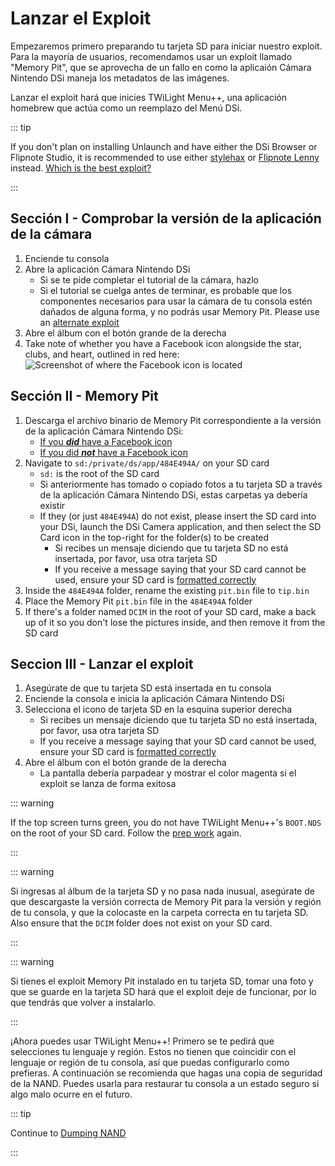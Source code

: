 # Lanzar el Exploit

Empezaremos primero preparando tu tarjeta SD para iniciar nuestro exploit. Para la mayoría de usuarios, recomendamos usar un exploit llamado "Memory Pit", que se aprovecha de un fallo en como la aplicaión Cámara Nintendo DSi maneja los metadatos de las imágenes.

Lanzar el exploit hará que inicies TWiLight Menu++, una aplicación homebrew que actúa como un reemplazo del Menú DSi.

::: tip

If you don't plan on installing Unlaunch and have either the DSi Browser or Flipnote Studio, it is recommended to use either [stylehax](launching-the-browser-exploit.html) or [Flipnote Lenny](launching-the-flipnote-exploit.html) instead. [Which is the best exploit?](faq.html#which-is-the-best-exploit)

:::

## Sección I - Comprobar la versión de la aplicación de la cámara

1. Enciende tu consola
2. Abre la aplicación Cámara Nintendo DSi
   - Si se te pide completar el tutorial de la cámara, hazlo
   - Si el tutorial se cuelga antes de terminar, es probable que los componentes necesarios para usar la cámara de tu consola estén dañados de alguna forma, y no podrás usar Memory Pit. Please use an [alternate exploit](alternate-exploits.html)
3. Abre el álbum con el botón grande de la derecha
4. Take note of whether you have a Facebook icon alongside the star, clubs, and heart, outlined in red here:
   ![Screenshot of where the Facebook icon is located](/assets/images/facebook-check.png)

## Sección II - Memory Pit

1. Descarga el archivo binario de Memory Pit correspondiente a la versión de la aplicación Cámara Nintendo DSi:
   - [If you _**did**_ have a Facebook icon](/assets/files/memory_pit/768_1024/pit.bin)
   - [If you did _**not**_ have a Facebook icon](/assets/files/memory_pit/256/pit.bin)
2. Navigate to `sd:/private/ds/app/484E494A/` on your SD card
   - `sd:` is the root of the SD card
   - Si anteriormente has tomado o copiado fotos a tu tarjeta SD a través de la aplicación Cámara Nintendo DSi, estas carpetas ya debería existir
   - If they (or just `484E494A`) do not exist, please insert the SD card into your DSi, launch the DSi Camera application, and then select the SD Card icon in the top-right for the folder(s) to be created
     - Si recibes un mensaje diciendo que tu tarjeta SD no está insertada, por favor, usa otra tarjeta SD
     - If you receive a message saying that your SD card cannot be used, ensure your SD card is [formatted correctly](sd-card-setup.html)
3. Inside the `484E494A` folder, rename the existing `pit.bin` file to `tip.bin`
4. Place the Memory Pit `pit.bin` file in the `484E494A` folder
5. If there's a folder named `DCIM` in the root of your SD card, make a back up of it so you don't lose the pictures inside, and then remove it from the SD card

## Seccion III - Lanzar el exploit

1. Asegúrate de que tu tarjeta SD está insertada en tu consola
2. Enciende la consola e inicia la aplicación Cámara Nintendo DSi
3. Selecciona el icono de tarjeta SD en la esquina superior derecha
   - Si recibes un mensaje diciendo que tu tarjeta SD no está insertada, por favor, usa otra tarjeta SD
   - If you receive a message saying that your SD card cannot be used, ensure your SD card is [formatted correctly](sd-card-setup.html)
4. Abre el álbum con el botón grande de la derecha
   - La pantalla debería parpadear y mostrar el color magenta si el exploit se lanza de forma exitosa

::: warning

If the top screen turns green, you do not have TWiLight Menu++'s `BOOT.NDS` on the root of your SD card. Follow the [prep work](get-started.html#section-i-prep-work) again.

:::

::: warning

Si ingresas al álbum de la tarjeta SD y no pasa nada inusual, asegúrate de que descargaste la versión correcta de Memory Pit para la versión y región de tu consola, y que la colocaste en la carpeta correcta en tu tarjeta SD. Also ensure that the `DCIM` folder does not exist on your SD card.

:::

::: warning

Si tienes el exploit Memory Pit instalado en tu tarjeta SD, tomar una foto y que se guarde en la tarjeta SD hará que el exploit deje de funcionar, por lo que tendrás que volver a instalarlo.

:::

¡Ahora puedes usar TWiLight Menu++! Primero se te pedirá que selecciones tu lenguaje y región. Estos no tienen que coincidir con el lenguaje or región de tu consola, así que puedas configurarlo como prefieras. A continuación se recomienda que hagas una copia de seguridad de la NAND. Puedes usarla para restaurar tu consola a un estado seguro si algo malo ocurre en el futuro.

::: tip

Continue to [Dumping NAND](dumping-nand.html)

:::
